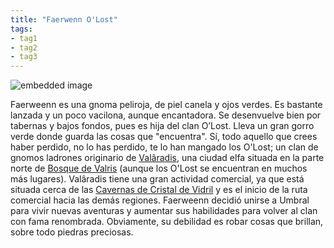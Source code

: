 ```yaml
---
title: "Faerwenn O'Lost"
tags:
- tag1
- tag2
- tag3
---
```


![embedded image](https://assets.legendkeeper.com/b3a6af71-6eea-475c-ade6-3bd266f45c4a.png "Attachment")

Faerweenn es una gnoma peliroja, de piel canela y ojos verdes. Es bastante lanzada y un poco vacilona, aunque encantadora. Se desenvuelve bien por tabernas y bajos fondos, pues es hija del clan O’Lost. Lleva un gran gorro verde donde guarda las cosas que "encuentra". Sí, todo aquello que crees haber perdido, no lo has perdido, te lo han mangado los O'Lost; un clan de gnomos ladrones originario de [Valâradis](https://www.legendkeeper.com/app/ckvil5g57t6310808rct5ktxd/ckz8dn4xv00dq036cqbqo0e9l/), una ciudad elfa situada en la parte norte de [Bosque de Valris](https://www.legendkeeper.com/app/ckvil5g57t6310808rct5ktxd/ckwrzzg3l0013036cr3lalxx9/) (aunque los O'Lost se encuentran en muchos más lugares). Valâradis tiene una gran actividad comercial, ya que está situada cerca de las [Cavernas de Cristal de Vidril](https://www.legendkeeper.com/app/ckvil5g57t6310808rct5ktxd/ckz8auubl005p036cczjsnuzz/) y es el inicio de la ruta comercial hacia las demás regiones. Faerweenn decidió unirse a Umbral para vivir nuevas aventuras y aumentar sus habilidades para volver al clan con fama renombrada. Obviamente, su debilidad es robar cosas que brillan, sobre todo piedras preciosas.